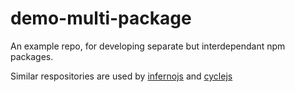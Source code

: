 demo-multi-package
==================

An example repo, for developing separate but interdependant npm packages.

Similar respositories are used by [infernojs][0] and [cyclejs][1]



[0]: https://github.com/infernojs/inferno/tree/master/packages
[1]: https://github.com/cyclejs/cyclejs
[2]: https://github.com/danderu/ui-architecture-poc/blob/master/package.json
[3]: https://github.com/danderu/ui-architecture-poc/blob/master/_scripts/symlink-to-each-other.sh
